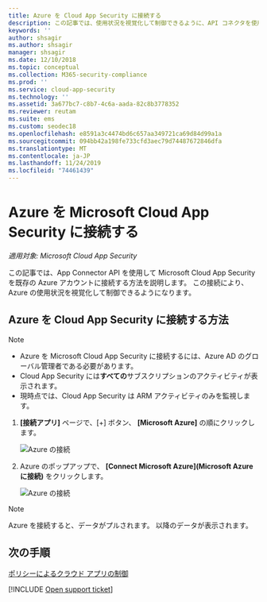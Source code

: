 ```yaml
---
title: Azure を Cloud App Security に接続する
description: この記事では、使用状況を視覚化して制御できるように、API コネクタを使用して Cloud App Security に Azure を接続する方法に関する情報を提供します。
keywords: ''
author: shsagir
ms.author: shsagir
manager: shsagir
ms.date: 12/10/2018
ms.topic: conceptual
ms.collection: M365-security-compliance
ms.prod: ''
ms.service: cloud-app-security
ms.technology: ''
ms.assetid: 3a677bc7-c8b7-4c6a-aada-82c8b3778352
ms.reviewer: reutam
ms.suite: ems
ms.custom: seodec18
ms.openlocfilehash: e8591a3c4474bd6c657aa349721ca69d84d99a1a
ms.sourcegitcommit: 094bb42a198fe733cfd3aec79d74487672846dfa
ms.translationtype: MT
ms.contentlocale: ja-JP
ms.lasthandoff: 11/24/2019
ms.locfileid: "74461439"
---
```

# <a name="connect-azure-to-microsoft-cloud-app-security"></a>Azure を Microsoft Cloud App Security に接続する

*適用対象: Microsoft Cloud App Security*

この記事では、App Connector API を使用して Microsoft Cloud App Security を既存の Azure アカウントに接続する方法を説明します。 この接続により、Azure の使用状況を視覚化して制御できるようになります。 
  
## <a name="how-to-connect-azure-to-cloud-app-security"></a>Azure を Cloud App Security に接続する方法  
  
> [!NOTE]
> - Azure を Microsoft Cloud App Security に接続するには、Azure AD のグローバル管理者である必要があります。 
> - Cloud App Security には**すべての**サブスクリプションのアクティビティが表示されます。
>-  現時点では、Cloud App Security は ARM アクティビティのみを監視します。 
 
1.  **[接続アプリ]** ページで、[+] ボタン、 **[Microsoft Azure]** の順にクリックします。  
  
     ![Azure の接続](./media/connect-azure-menu.png) 

2.  Azure のポップアップで、 **[Connect Microsoft Azure]\(Microsoft Azure に接続\)** をクリックします。

      ![Azure の接続](./media/connect-azure.png) 
 
> [!NOTE] 
> Azure を接続すると、データがプルされます。 以降のデータが表示されます。


## <a name="next-steps"></a>次の手順 
[ポリシーによるクラウド アプリの制御](control-cloud-apps-with-policies.md)   

[!INCLUDE [Open support ticket](includes/support.md)]  
  
  
